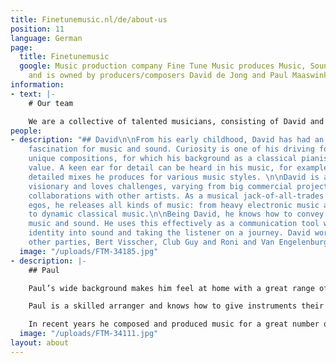 ```yaml
---
title: Finetunemusic.nl/de/about-us
position: 11
language: German
page:
  title: Finetunemusic
  google: Music production company Fine Tune Music produces Music, Sound and Voice-overs
    and is owned by producers/composers David de Jong and Paul Maaswinkel.
information:
- text: |-
    # Our team

    We are a collective of talented musicians, consisting of David and Paul, who are both composers and music producers and who work as a team. Diversity is in our DNA, as you can hear from our portfolio. Our team consists of committed professionals. Our job is to create something unique, using our knowledge to comply with your wishes.
people:
- description: "## David\n\nFrom his early childhood, David has had an extraordinary
    fascination for music and sound. Curiosity is one of his driving forces when creating
    unique compositions, for which his background as a classical pianist is of great
    value. A keen ear for detail can be heard in his music, for example in the rich,
    detailed mixes he produces for various music styles. \n\nDavid is an enterprising
    visionary and loves challenges, varying from big commercial projects to experimental
    collaborations with other artists. As a musical jack-of-all-trades and using several
    egos, he releases all kinds of music: from heavy electronic music and dark soul
    to dynamic classical music.\n\nBeing David, he knows how to convey emotions in
    music and sound. He uses this effectively as a communication tool when turning
    identity into sound and taking the listener on a journey. David worked with, among
    other parties, Bert Visscher, Club Guy and Roni and Van Engelenburg Theaterproducties."
  image: "/uploads/FTM-34185.jpg"
- description: |-
    ## Paul

    Paul’s wide background makes him feel at home with a great range of styles. His work as a songwriter and producer varies from writing catchy pop songs to making bold, dirty beats, in which distinct grooves always stand out.

    Paul is a skilled arranger and knows how to give instruments their own space in orchestral cinematic scores, swinging jazz harmonies, as well as in compact song structures. He refined this craft, writing vocal arrangements, which have won him several international awards.

    In recent years he composed and produced music for a great number of theatre plays as in-house composer for Theater Young Ones. Here he developed a keen sense for telling stories through music, in a way that really moves the listener. This is also reflected in Paul’s enthusiastic way of communicating with other artists, both in and outside the studio. Typhoon, Akwasi and The Cool Quest are among the artists he worked with.
  image: "/uploads/FTM-34111.jpg"
layout: about
---
```


